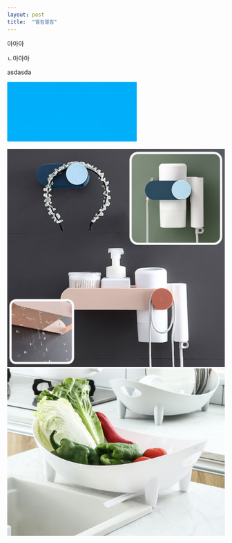 ```yaml
---
layout: post
title:  "웰컴웰컴"
---
```


아아아

ㄴ아아아

asdasda

![image-20220321061513705](../images/2021-03-21-13/image-20220321061513705.png)

![[크기변환]123[크기변환]123123124](../images/2021-03-21-13/[크기변환]123[크기변환]123123124.PNG)![23523521](../images/2021-03-21-13/23523521.PNG)
